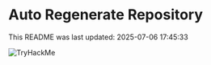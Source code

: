 # Auto Regenerate Repository

This README was last updated: 2025-07-06 17:45:33

 ![TryHackMe](https://tryhackme.com/badge/533634)